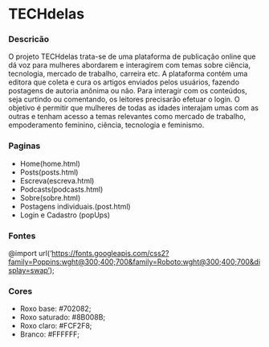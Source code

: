 # TECHdelas
### Descricão
O projeto TECHdelas trata-se de uma plataforma de publicação online que dá voz para mulheres abordarem e interagirem com temas sobre ciência, tecnologia, mercado de trabalho, carreira etc.
A plataforma contém uma editora que coleta e cura os artigos enviados pelos usuários, fazendo postagens de autoria anônima ou não. Para interagir com os conteúdos, seja curtindo ou comentando, os leitores precisarão efetuar o login.
O objetivo é permitir que mulheres de todas as idades interajam umas com as outras e tenham acesso a temas relevantes como mercado de trabalho, empoderamento feminino, ciência, tecnologia e feminismo.

### Paginas
- Home(home.html)
- Posts(posts.html)
- Escreva(escreva.html)
- Podcasts(podcasts.html)
- Sobre(sobre.html)
- Postagens individuais.(post.html)
- Login e Cadastro (popUps)

### Fontes
@import url(‘https://fonts.googleapis.com/css2?family=Poppins:wght@300;400;700&family=Roboto:wght@300;400;700&display=swap’);

### Cores
- Roxo base: #702082;
- Roxo saturado: #8B008B;
- Roxo claro: #FCF2F8;
- Branco: #FFFFFF;
